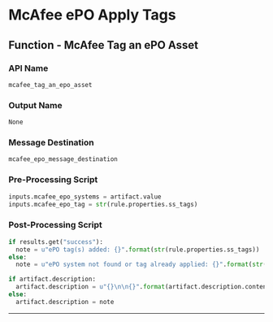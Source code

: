 <!--
    DO NOT MANUALLY EDIT THIS FILE
    THIS FILE IS AUTOMATICALLY GENERATED WITH resilient-sdk codegen
-->

# McAfee ePO Apply Tags

## Function - McAfee Tag an ePO Asset

### API Name
`mcafee_tag_an_epo_asset`

### Output Name
`None`

### Message Destination
`mcafee_epo_message_destination`

### Pre-Processing Script
```python
inputs.mcafee_epo_systems = artifact.value
inputs.mcafee_epo_tag = str(rule.properties.ss_tags)
```

### Post-Processing Script
```python
if results.get("success"):
  note = u"ePO tag(s) added: {}".format(str(rule.properties.ss_tags))
else:
  note = u"ePO system not found or tag already applied: {}".format(str(rule.properties.ss_tags))

if artifact.description:
  artifact.description = u"{}\n\n{}".format(artifact.description.content, note)
else:
  artifact.description = note
```

---

